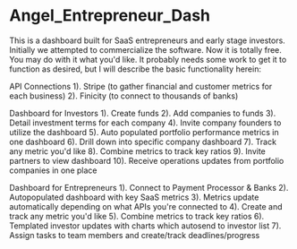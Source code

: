 # Angel_Entrepreneur_Dash
This is a dashboard built for SaaS entrepreneurs and early stage investors. Initially we attempted to commercialize the software.  Now it is totally free.  You may do with it what you'd like.  It probably needs some work to get it to function as desired, but I will describe the basic functionality herein:

API Connections
1). Stripe (to gather financial and customer metrics for each business)
2). Finicity (to connect to thousands of banks)

Dashboard for Investors
1). Create funds
2). Add companies to funds
3). Detail investment terms for each company
4). Invite company founders to utilize the dashboard
5). Auto populated portfolio performance metrics in one dashboard
6). Drill down into specific company dashboard
7). Track any metric you'd like
8). Combine metrics to track key ratios
9). Invite partners to view dashboard
10). Receive operations updates from portfolio companies in one place

Dashboard for Entrepreneurs
1). Connect to Payment Processor & Banks
2). Autopopulated dashboard with key SaaS metrics
3). Metrics update automatically depending on what APIs you're connected to
4). Create and track any metric you'd like
5). Combine metrics to track key ratios
6). Templated investor updates with charts which autosend to investor list
7). Assign tasks to team members and create/track deadlines/progress

